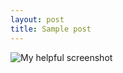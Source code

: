 ```yaml
---
layout: post
title: Sample post
---
```

![My helpful screenshot](axelnyberg.github.io/img/axel.jpg)
